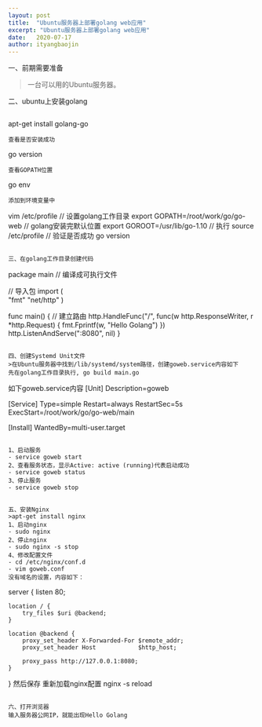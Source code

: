 ```yaml
---
layout: post
title:  "Ubuntu服务器上部署golang web应用"
excerpt: "Ubuntu服务器上部署golang web应用"
date:   2020-07-17
author: ityangbaojin
---
```

一、前期需要准备  
> 一台可以用的Ubuntu服务器。  

二、ubuntu上安装golang
>```
apt-get install golang-go
```
查看是否安装成功
```
go version
```
查看GOPATH位置
```
go env
```
添加到环境变量中
```
vim /etc/profile
// 设置golang工作目录
export GOPATH=/root/work/go/go-web
// golang安装完默认位置
export GOROOT=/usr/lib/go-1.10
// 执行
source /etc/profile
// 验证是否成功
go version
```

三、在golang工作目录创建代码
```
package main  // 编译成可执行文件

// 导入包
import (  
    "fmt"
    "net/http"
)

func main() {
    // 建立路由
    http.HandleFunc("/", func(w http.ResponseWriter, r *http.Request) {
        fmt.Fprintf(w, "Hello Golang")
    })
    http.ListenAndServe(":8080", nil)
}
```

四、创建Systemd Unit文件
>在Ubuntu服务器中找到/lib/systemd/system路径，创建goweb.service内容如下
先在golang工作目录执行, go build main.go

```
如下goweb.service内容
[Unit]
Description=goweb

[Service]
Type=simple
Restart=always
RestartSec=5s
ExecStart=/root/work/go/go-web/main

[Install]
WantedBy=multi-user.target
```

1、启动服务
- service goweb start 
2、查看服务状态，显示Active: active (running)代表启动成功 
- service goweb status 
3、停止服务 
- service goweb stop


五、安装Nginx
>apt-get install nginx
1、启动nginx
- sudo nginx
2、停止nginx
- sudo nginx -s stop
4、修改配置文件
- cd /etc/nginx/conf.d
- vim goweb.conf
没有域名的设置，内容如下：

```
server {
    listen 80;

    location / {
        try_files $uri @backend;
    }

    location @backend {
        proxy_set_header X-Forwarded-For $remote_addr;
        proxy_set_header Host            $http_host;

        proxy_pass http://127.0.0.1:8080;
    }
}
然后保存
重新加载nginx配置
nginx -s reload
```

六、打开浏览器
输入服务器公网IP，就能出现Hello Golang
